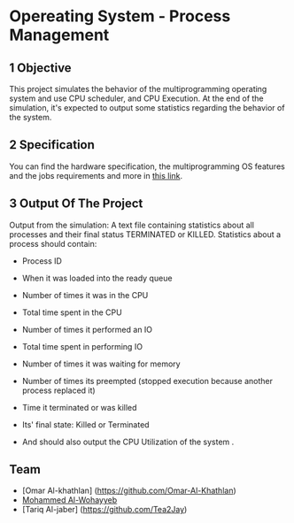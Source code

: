 # Opereating System - Process Management
## 1 Objective

This project simulates the behavior of the multiprogramming operating system and use CPU scheduler, and CPU Execution. At the end of the simulation, it's expected to output some statistics regarding the behavior of the system.
## 2 Specification

You can find the hardware specification, the multiprogramming OS features and the jobs requirements and more in [this link](https://github.com/Omar-Al-Khathlan/OS-Project/blob/master/Specification/Specification.pdf).
## 3 Output Of The Project

Output from the simulation: A text file containing statistics about all processes and their final status TERMINATED or KILLED. Statistics about a process should contain:

- Process ID
- When it was loaded into the ready queue
- Number of times it was in the CPU
- Total time spent in the CPU
- Number of times it performed an IO
- Total time spent in performing IO
- Number of times it was waiting for memory
- Number of times its preempted (stopped execution because another process replaced it)
- Time it terminated or was killed
- Its' final state: Killed or Terminated

- And should also output the CPU Utilization of the system .

## Team
- [Omar Al-khathlan] (https://github.com/Omar-Al-Khathlan)
- [Mohammed Al-Wohayyeb](https://github.com/m-alwohayyeb)
- [Tariq Al-jaber] (https://github.com/Tea2Jay)

